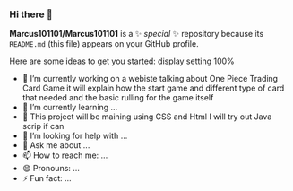 ### Hi there 👋


**Marcus101101/Marcus101101** is a ✨ _special_ ✨ repository because its `README.md` (this file) appears on your GitHub profile.

Here are some ideas to get you started:
display setting 100%

- 🔭 I’m currently working on a webiste talking about One Piece Trading Card Game it will explain how the start game  and different type of card that needed and the basic rulling for the game itself 
- 🌱 I’m currently learning ...
- 👯 This project will be maining using CSS and Html I will try out Java scrip if can 
- 🤔 I’m looking for help with ...
- 💬 Ask me about ...
- 📫 How to reach me: ...
- 😄 Pronouns: ...
- ⚡ Fun fact: ...
